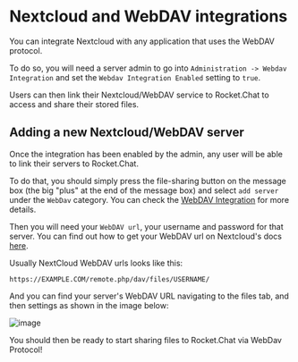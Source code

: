 # Nextcloud and WebDAV integrations

You can integrate Nextcloud with any application that uses the WebDAV protocol.

To do so, you will need a server admin to go into `Administration -> Webdav Integration` and set the `Webdav Integration Enabled` setting to `true`.

Users can then link their Nextcloud/WebDAV service to Rocket.Chat to access and share their stored files.

## Adding a new Nextcloud/WebDAV server

Once the integration has been enabled by the admin, any user will be able to link their servers to Rocket.Chat.

To do that, you should simply press the file-sharing button on the message box \(the big "plus" at the end of the message box\) and select `add server` under the `WebDav` category. You can check the [WebDAV Integration](https://docs.rocket.chat/guides/administration/settings/webdav-integration) for more details.

Then you will need your `WebDAV url`, your username and password for that server. You can find out how to get your WebDAV url on Nextcloud's docs [here](https://docs.nextcloud.com/server/latest/user_manual/en/files/access_webdav.html?highlight=access%20webdav).

Usually NextCloud WebDAV urls looks like this:

`https://EXAMPLE.COM/remote.php/dav/files/USERNAME/`

And you can find your server's WebDAV URL navigating to the files tab, and then settings as shown in the image below: 

![image](https://user-images.githubusercontent.com/27704687/148427316-8e25d102-0ed9-47a6-87ed-c4619e6a0357.png)

You should then be ready to start sharing files to Rocket.Chat via WebDav Protocol!
